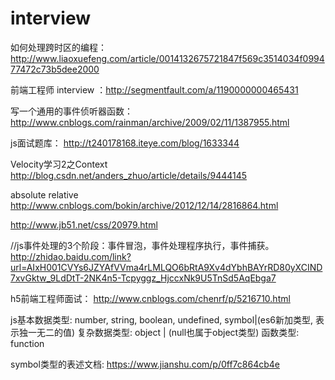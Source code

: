 # interview
如何处理跨时区的编程：http://www.liaoxuefeng.com/article/0014132675721847f569c3514034f099477472c73b5dee2000

前端工程师 interview ：http://segmentfault.com/a/1190000000465431

写一个通用的事件侦听器函数：http://www.cnblogs.com/rainman/archive/2009/02/11/1387955.html

js面试题库： http://t240178168.iteye.com/blog/1633344

Velocity学习2之Context
http://blog.csdn.net/anders_zhuo/article/details/9444145




absolute relative
http://www.cnblogs.com/bokin/archive/2012/12/14/2816864.html

http://www.jb51.net/css/20979.html

//js事件处理的3个阶段：事件冒泡，事件处理程序执行，事件捕获。
http://zhidao.baidu.com/link?url=AIxH001CVYs6JZYAfVVma4rLMLQO6bRtA9Xv4dYbhBAYrRD80yXCIND7xvGktw_9LdDtT-2NK4n5-Tcpyggz_HjccxNk9U5TnSd5AqEbga7

h5前端工程师面试：
http://www.cnblogs.com/chenrf/p/5216710.html

js基本数据类型:
number, string, boolean, undefined, symbol|(es6新加类型, 表示独一无二的值)
复杂数据类型: object  | (null也属于object类型)
函数类型: function

symbol类型的表述文档: https://www.jianshu.com/p/0ff7c864cb4e
